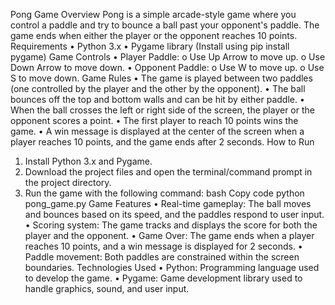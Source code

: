 Pong Game
Overview
Pong is a simple arcade-style game where you control a paddle and try to bounce a ball past your opponent's paddle. The game ends when either the player or the opponent reaches 10 points.
Requirements
•	Python 3.x
•	Pygame library (Install using pip install pygame)
Game Controls
•	Player Paddle:
o	Use Up Arrow to move up.
o	Use Down Arrow to move down.
•	Opponent Paddle:
o	Use W to move up.
o	Use S to move down.
Game Rules
•	The game is played between two paddles (one controlled by the player and the other by the opponent).
•	The ball bounces off the top and bottom walls and can be hit by either paddle.
•	When the ball crosses the left or right side of the screen, the player or the opponent scores a point.
•	The first player to reach 10 points wins the game.
•	A win message is displayed at the center of the screen when a player reaches 10 points, and the game ends after 2 seconds.
How to Run
1.	Install Python 3.x and Pygame.
2.	Download the project files and open the terminal/command prompt in the project directory.
3.	Run the game with the following command:
bash
Copy code
python pong_game.py
Game Features
•	Real-time gameplay: The ball moves and bounces based on its speed, and the paddles respond to user input.
•	Scoring system: The game tracks and displays the score for both the player and the opponent.
•	Game Over: The game ends when a player reaches 10 points, and a win message is displayed for 2 seconds.
•	Paddle movement: Both paddles are constrained within the screen boundaries.
Technologies Used
•	Python: Programming language used to develop the game.
•	Pygame: Game development library used to handle graphics, sound, and user input.



